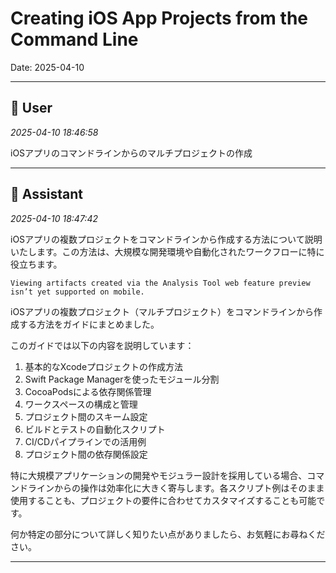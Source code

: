 # Creating iOS App Projects from the Command Line

Date: 2025-04-10

---

## 👤 User
*2025-04-10 18:46:58*

iOSアプリのコマンドラインからのマルチプロジェクトの作成

---

## 🤖 Assistant
*2025-04-10 18:47:42*

iOSアプリの複数プロジェクトをコマンドラインから作成する方法について説明いたします。この方法は、大規模な開発環境や自動化されたワークフローに特に役立ちます。
```
Viewing artifacts created via the Analysis Tool web feature preview isn’t yet supported on mobile.
```



iOSアプリの複数プロジェクト（マルチプロジェクト）をコマンドラインから作成する方法をガイドにまとめました。

このガイドでは以下の内容を説明しています：

1. 基本的なXcodeプロジェクトの作成方法
2. Swift Package Managerを使ったモジュール分割
3. CocoaPodsによる依存関係管理
4. ワークスペースの構成と管理
5. プロジェクト間のスキーム設定
6. ビルドとテストの自動化スクリプト
7. CI/CDパイプラインでの活用例
8. プロジェクト間の依存関係設定

特に大規模アプリケーションの開発やモジュラー設計を採用している場合、コマンドラインからの操作は効率化に大きく寄与します。各スクリプト例はそのまま使用することも、プロジェクトの要件に合わせてカスタマイズすることも可能です。

何か特定の部分について詳しく知りたい点がありましたら、お気軽にお尋ねください。

---
